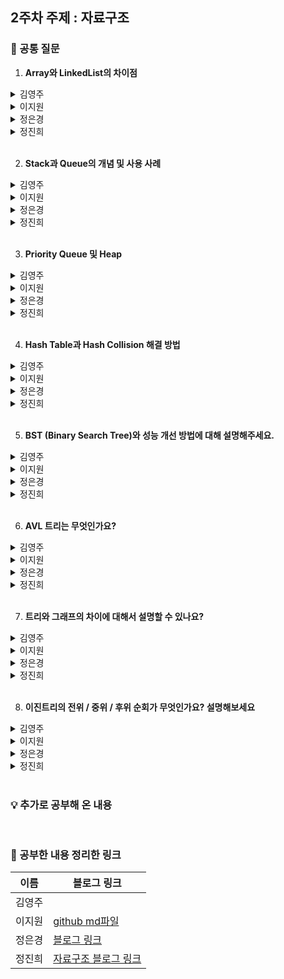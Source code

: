 ## 2주차 주제 : 자료구조

### 🎨 공통 질문 

1. **Array와 LinkedList의 차이점**

<details>
  <summary>김영주</summary>
  <!-- 내용 -->
</details>

<details>
  <summary>이지원</summary>
  
  Array는 순차적으로 데이터를 저장하는 자료구조로, 크기는 처음 생성할 때 정해지며 이후 변경이 불가능합니다. 또한, 검색이 빠르지만 삽입과 삭제가 느리다는 특징이 있습니다.

  LinkedList는 데이터를 저장하고 있는 각 노드를 서로 연결 시켜 만든 선형 자료구조로, 크기가 정해져 있지 않습니다. 또한, 삽입과 삭제는 빠르지만 검색이 느리다는 특징이 있습니다.
</details>

<details>
  <summary>정은경</summary>
  배열(Array)는 빠른 접근이 요구되고, 데이터의 삽입과 삭제가 적을 때 사용됩니다. 배열의 크기는 처음 생성할 때 정해지며 이후 변경할 수 없습니다. 인덱스를 통한 빠른 접근이 가능하다는 장점이 있습니다. 다만, 삽입/삭제가 오래 걸리고 배열 중간에 있는 데이터가 삭제되면 공간 낭비가 발생한다는 단점이 있습니다.

  연결리스트(LinkedList)는 삽입과 삭제가 많고, 데이터 검색 빈도가 적을 때 사용됩니다. 항목들이 노드로 연결되어 있습니다. 삽입과 삭제가 용이하다는 장점이 있습니다. 다만, 임의 접근이 불가능하기에 처음부터 탐색을 진행해야 합니다.  
</details>

<details>
  <summary>정진희</summary>
  
  > Array는 연속된 메모리 공간에 데이터가 저장되며, **인덱스**를 사용해 데이터에 빠르게 접근할 수 있습니다. </br> 하지만 크기가 고정되어 있고, 중간에 요소를 삽입/삭제할 때는 많은 데이터 이동이 필요해 비효율적입니다.

> LinkedList는 메모리가 불연속적으로 할당되며, 각 요소가 다음 요소의 주소를 포함하는 **노드 형태로 연결**되어 있습니다. </br> 삽입/삭제가 빠르지만, 특정 인덱스의 데이터에 접근하려면 처음부터 순차적으로 탐색해야 하므로 데이터 접근 속도는 느립니다.
</details>

</br>

2. **Stack과 Queue의 개념 및 사용 사례**

<details>
  <summary>김영주</summary>
  <!-- 내용 -->
</details>

<details>
  <summary>이지원</summary>

  Stack은 먼저 들어간 요소가 가장 나중에 나오게 되는 선입후출(LIFO, Last In First Out)의 구조를 가진 선형 자료구조로, 브라우저의 '뒤로가기'와 ctrl + z 되돌리기 연산 등에 사용됩니다.

  Queue는 먼저 들어간 요소가 가장 먼저 나오게 되는 선입선출(FIFO, First In First Out)의 구조를 가진 선형 자료구조로, 프린터 출력 요청, CPU 스케줄링 Ready 큐 등에 사용됩니다.
</details>

<details>
  <summary>정은경</summary>
  스택(Stack)은 먼저 들어온 데이터가 나중에 나가는 후입선출(LIFO)의 구조를 가진 자료구조입니다. 함수 호출 시 복귀 주소, 이전페이지 들에 사용됩니다.

  큐(Queue)는 먼저 들어온 데이터가 가장 먼저 나가는 선입선출(FIFO)의 구조를 가진 자료구조입니다. 시뮬레이션의 대기열, 컴퓨터시스템의 버퍼링 등에 사용됩니다.
</details>

<details>
  <summary>정진희</summary>
  
  > Stack은 **후입선출(LIFO, Last-In-First-Out)** 구조로, 가장 마지막에 들어온 데이터가 먼저 나갑니다. </br> 사용 사례로 함수 호출 시의 메서드 스택, 브라우저의 뒤로 가기, 실행 취소(undo) 기능 등이 있습니다.

> Queue는 **선입선출(FIFO, First-In-First-Out)** 구조로, 먼저 들어온 데이터가 먼저 나갑니다. </br> 사용 사례로 작업 대기열, 프린터 작업 처리, 네트워크 패킷 전송 등이 있습니다.
</details>

</br>

3. **Priority Queue 및 Heap**

<details>
  <summary>김영주</summary>
  <!-- 내용 -->
</details>

<details>
  <summary>이지원</summary>
  
  Priority Queue는 우선순위 큐로, 들어간 순서에 상관없이 우선순위가 높은 데이터를 먼저 꺼내기 위해 고안된 자료구조입니다.

  우선순위 큐는 주로 Array, LinkedList, Heap을 사용해 구현되는데, 시간복잡도 때문에 주로 Heap을 사용하는 방식으로 구현됩니다.

  Heap은 최댓값 또는 최솟값을 찾아내는 연산을 쉽게 하기 위해 고안된 구조로, 완전이진트리입니다. 힙은 최대힙(각 노드의 키값이 자식의 키값보다 작지 않은 자료구조)과 최소힙(각 노드의 키값이 자식의 키값보다 크지 않은 자료구조)이 있습니다.
</details>

<details>
  <summary>정은경</summary>
  우선순위 큐는 가장 우선순위가 높은 데이터를 먼저 사용하는 자료구조입니다. 주로 힙 트리를 이용하여 구현됩니다.

  힙은 완전 이진 트리 형식으로 종류에는 최대 힙과 최소 힙이 있습니다. 힙은 완전이진트리이기에 일반적으로 노드 객체 배열을 이용하여 구현합니다. 
  최대 힙은 부모 노드의 키 값이 자식 노드보다 큰 완전 이진 트리, 최소 힙은 부모 노드의 키 값이 자식 노드보다 작은 완전 이진 트리입니다.
</details>

<details>
  <summary>정진희</summary>
  
  > 우선순위 큐는 데이터가 **우선순위에 따라 정렬**되며, 가장 높은 우선순위를 가진 요소가 먼저 나갑니다. </br> 일반 Queue와 달리 우선순위가 있는 작업을 먼저 처리하는 데 사용됩니다.

> Heap은 우선순위 큐를 구현하기 위한 데이터 구조로, 이진 트리 형태로 구성되며 최대 힙(max-heap)과 최소 힙(min-heap)으로 나뉩니다. </br> 최대 힙은 부모 노드가 자식 노드보다 크거나 같고, 최소 힙은 부모 노드가 자식 노드보다 작거나 같습니다.
</details>

</br>

4. **Hash Table과 Hash Collision 해결 방법**

<details>
  <summary>김영주</summary>
  <!-- 내용 -->
</details>

<details>
  <summary>이지원</summary>

  Hash Table은 (Key, Value)로 데이터를 저장하는 자료구조로, 빠르게 데이터를 검색할 수 있는 자료구조를 의미합니다. 빠른 검색 속도를 제공하는 이유는 내부적으로 배열(버킷)을 사용하여 데이터를 저장하기 때문입니다.

  각 Key값은 해시함수에 의해 고유한 index를 가지게 되어 바로 접근할 수 있으므로 평균 $O(1)$의 시간 복잡도로 데이터를 조회할 수 있습니다.

  Hash Collision은 서로 다른 Key에 대해 같은 해시값을 갖는 경우 발생하는데, 해시 테이블에 접근하는 Key 값은 무한하지만 해시 함수를 통해 나온 Hash 값은 유한하기 때문입니다.

  Hash Collision을 해결하는 방법에는 크게 Separate Chaining(분리 연결법)과 Open Addressing(개방 주소법)이 있습니다.
</details>

<details>
  <summary>정은경</summary>
  해시 테이블(Hash Table)은 Key-Value 형태로 저장되는 자료구조로, key 값을 해시함수를 이용해 해시 테이블에 저장할 위치를 정합니다. 이때 내부적으로 버킷을 사용해 저장합니다.

  해시충돌은 다른 키 값일 때, 해시 함수를 통해 같은 값을 가지게 되는 경우 발생합니다. 즉, 어떤 객체를 넣으려고 할 때 해시함수로 찾은 위치에 이미 다른 객체가 존재하는 경우 발생합니다.
  이러한 해시충돌을 해결하기 위해서는 체이닝(같은 주소로 해싱될 때 연결리스트로 연결하는 방식), 개방주소법(추가 공간을 활용하지 않고 충돌을 해결)이 있습니다.
</details>

<details>
  <summary>정진희</summary>

  > 해시 테이블은 Key-Value 쌍으로 저장하며, 키를 해시 함수에 입력하여 고유한 해시 값을 생성하고 이를 통해 데이터를 저장합니다.
> </br> 평균적으로 검색 시간 복잡도는 Θ(1) 입니다.

> 해시 테이블에 접근하는 Key 값은 무한하고, 해시 함수를 통해 나온 해시 값은 유한하기 때문에 서로 다른 Key에 대해 같은 해시 값을 갖는 경우를 해시 충돌이라고 합니다. </br> 
해결 방법으로 인덱스의 버킷을 연결리스트로 구현해, 이미 값이 존재하더라도 연결리스트에 해당 값을 삽입하는 방식인 <b>체이닝(Chaining)</b>과 충돌이 발생하면 특정한 간격만큼 이동 후 다른 빈 버킷을 찾아 데이터를 저장하는 **개방 주소법(Open Addressing)** 방식이 있습니다.

</details>

</br>

5. **BST (Binary Search Tree)와 성능 개선 방법에 대해 설명해주세요.**

<details>
  <summary>김영주</summary>
  <!-- 내용 -->
</details>

<details>
  <summary>이지원</summary>

  BST는 이진 탐색 트리로, 이진 탐색과 연결 리스트를 결합한 자료구조입니다. 왼쪽 트리의 모든 값은 반드시 부모 노드보다 작아야 하고, 오른쪽 트리의 값은 부모 노드보다 커야 하는 특징이 있습니다.

  BST의 탐색 연산은 트리의 높이에 영향을 받기 때문에 높이가 h일 때 시간 복잡도는 $O(h)$입니다. 그러나 트리의 균형이 한쪽으로 치우쳐진 경우 worst case가 되고 $O(N)$의 시간 복잡도를 가지게 됩니다.

  BST의 성능 개선 방법에는 BST의 양쪽 높이의 균형을 맞추는 방법이 있는데, 이 방법으로 BST를 개량한 AVL 트리와 Red-Black 트리가 있습니다.

  RBT(Red-Black Tree)는 BST를 기반으로 하는 트리 형식 자료구조로, BST의 삽입, 삭제 연산 과정에서 발생할 수 있는 문제점을 해결하기 위해 만들어졌습니다. 모든 노드는 빨간색 또는 검은색이고, 루트 노드는 검은색, 모든 리프 노드들은 검은색, 빨간색 노드의 자식은 검은색으로, 빨간색 노드가 연속으로 나올 수 없다는 특징을 가집니다.
</details>

<details>
  <summary>정은경</summary>
  이진 탐색 트리(BST)는 탐색을 효율적으로 하기 위한 자료구조로, 왼쪽서브 트리의 키 값은 루트 노드의 키 값보다 작아야 하고, 오른썩 서브트리 노드의 키값은 루트 노드의 키 값보다 커야 합니다.

  이진 탐색 트리는 노드가 편향되거나 데이터가 균형 잡히지 않으면 성능 문제가 발생합니다. 
  첫째, 트리 균형을 유지하기 위해 AVL 트리나 레드-블랙 트리와 같은 자체 균형 트리를 활용합니다.
  둘째, 데이터 삽입 순서로 인해 트리가 편향될 위험이 있는 경우 랜덤화 삽입을 활용합니다.

  > 레드-블랙 트리: 삽입 및 삭제 시 트리의 균형을 유지하기 위해 색상 속성을 사용하는 균형 이진 탐색 트리이다. 균형은 AVL보다 덜 엄격하지만 연산 속도가 더 빠르다
  > B-트리/B+트리 : 데이터베이스나 파일 시스템에서 사용되며, 노드에 여러 키를 저장하고 균형 상태 유지 
</details>

<details>
  <summary>정진희</summary>
  
  > 이진 탐색 트리에서 부모 노드의 key 값은 왼쪽 자식 노드보다 크고, 오른쪽 자식 노드보다 작아야 합니다. </br> 하위 트리도 이진 탐색 이어야 하며 중복된 key 값을 허용하지 않습니다.

  > BST의 성능을 개선하기 위해 균형 트리(AVL 트리, 레드-블랙 트리 등)를 사용하거나, 대용량 데이터를 처리할 경우 B-트리 계열을 사용하는 것이 일반적입니다.
</br> 이러한 트리들은 삽입과 삭제 시 균형을 유지하여 최악의 경우에도 O(log N)의 시간 복잡도를 유지함으로써 성능을 개선할 수 있습니다.
</details>

</br>

6. **AVL 트리는 무엇인가요?**

<details>
  <summary>김영주</summary>
  <!-- 내용 -->
</details>

<details>
  <summary>이지원</summary>

  BST를 기반으로 하는 트리 형식 자료구조로, 각 노드의 서브트리 높이 차이가 최대 1을 유지하도록 스스로 균형을 유지하는 트리를 의미합니다. 삽입과 삭제 연산을 수행할 때마다 트리의 균형 계수를 체크하고 균형 계수가 1보다 커질 때 회전(Rotation) 연산을 통해 균형을 유지한다는 특징을 가집니다.
</details>

<details>
  <summary>정은경</summary>
  AVL 트리는 스스로 균형을 잡는 이진 탐색 트리입니다. 왼쪽과 오른쪽 서브트리의 높이 차이가 최대 1을 유지하도록 회전을 통해 균형을 잡아 높이를 유지합니다.
  AVL 트리의 모든 노드는 BF(Balance Factor, 균형이 무너졌는지에 대한 판단)가 -1, 0, 1 중 하나여야 하며, 만약 이를 벗어나면 균형이 깨졌다는 것을 의미해 이때 회전이 필요합니다.

  > BF(K) = K의 왼쪽 서브트리의 높이 – K의 오른쪽 서브트리의 높이
</details>

<details>
  <summary>정진희</summary>
  
  > AVL 트리는 각 노드의 왼쪽 서브 트리와 오른쪽 서브 트리의 높이 차가 1 이하가 되도록 유지하는 트리입니다. </br>
삽입이나 삭제 시 트리의 균형이 깨지면 회전(Rotation) 연산을 통해 균형을 맞춥니다.
</details>

</br>

7. **트리와 그래프의 차이에 대해서 설명할 수 있나요?**

<details>
  <summary>김영주</summary>
  <!-- 내용 -->
</details>

<details>
  <summary>이지원</summary>

  그래프는 노드(하나의 점)와 노드 간을 연결하는 간선으로 구성된 자료 구조로, 방향이 있는 그래프와 방향이 없는 그래프가 모두 존재하고 루트 노드의 개념과 부모-자식 관계라는 개념이 없습니다.

  트리는 그래프와 같이 노드와 노드간을 연결하는 간선으로 구성된 자료구조로, 두 개의 노드 사이에 반드시 1개의 경로만 가지며, 사이클이 존재하지 않는 방향 그래프입니다. 그리고 부모-자식 관계가 성립하는 계층형 모델입니다.

  따라서 그래프는 트리보다 더 포괄적인 개념입니다.
</details>

<details>
  <summary>정은경</summary>
  트리는 계층적인 구조를 나타내는 비선형 자료구조입니다. 항상 방향성이 있으며, 노드는 부모에서 자식으로만 연결됩니다. 비순환 구조로만 이루어져 있고, 하나의 루트 노드가 존재하며 이를 중심으로 계층 구조를 형성합니다. 트리는 N개의 노드가 있다면 간선의 수는 항상 N-1개입니다. 

  그래프는 노드와 노드 간을 연결하는 간선으로 구성된 자료구조입니다. 방향 그래프와 무방향 그래프 모두 존재하고 순환/비순환/자기순환 등이 가능합니다. 로트 노드의 개념이 따로 업속, 부모-자식 관계가 없어 노드 간 연결만 존재합니다. 트리와 다르게 간선 수에 제한이 없습니다.
  
</details>

<details>
  <summary>정진희</summary>
  
  > 그래프는 **노드**라는 점과 노드를 연결해 주는 선인 **엣지**로 이루어진 자료구조입니다. </br>
트리는 그래프의 한 종류이며 **방향성이 있는 비순환 그래프**입니다. </br>
연결된 노드로 그래프는 개체 간의 "관계"를 표현한다면 트리는 개체를 "계층" 구조로 표현합니다. </br>
그래프는 부모-자식 관계라는 개념이 없고, 트리는 있으며 최상위에 Root 노드가 존재합니다.
</details>

</br>

8. **이진트리의 전위 / 중위 / 후위 순회가 무엇인가요? 설명해보세요**

<details>
  <summary>김영주</summary>
  <!-- 내용 -->
</details>

<details>
  <summary>이지원</summary>

  전위 순회는 Root - Left - Right 순서로 노드를 순회하는 것으로, 루트를 먼저 방문합니다.

  중위 순회는 Left - Root - Right 순서로 노드를 순회하는 것으로, 루트를 중간에 방문합니다.

  후위 순회는 Left - Right - Root 순서로 노드를 순회하는 것으로, 루트를 후에 방문합니다.
</details>

<details>
  <summary>정은경</summary>
  전위 순회는 루트 > 왼쪽 > 오른쪽 순서로 노드를 순회하는 방식입니다. 
  중위 순회는 왼쪽 > 루트 > 오른쪽 순서로 노드를 순회하는 방식입니다.
  후위 순회는 왼쪽 > 오른쪽 > 루트 순서로 노드를 순회하는 방식입니다.
</details>

<details>
  <summary>정진희</summary>
  
  > 이진 트리는 각 노드가 최대 2개의 자식 노드를 가집니다.
- 전위 순회는 [루트 - 왼쪽 자식 - 오른쪽 자식] 순으로 순회합니다.
- 중위 순회는 [왼쪽 자식 - 루트 - 오른쪽 자식] 순으로 순회합니다.
- 후위 순회는 [왼쪽 자식 - 오른쪽 자식 - 루트] 순으로 순회합니다.
</details>

</br>

### 💡 추가로 공부해 온 내용



</br>

### 💫 공부한 내용 정리한 링크
| 이름 | 블로그 링크 |
|------|--------------|
|김영주||
|이지원|<a href="data_structure_jiwon.md" target="_blank">github md파일</a>|
|정은경|<a href="https://velog.io/@jeg1124/series/%EC%9E%90%EB%A3%8C%EA%B5%AC%EC%A1%B0" target="_blank">블로그 링크</a>|
|정진희|<a href="https://velog.io/@jjh0526/series/%EB%B0%B1%EC%97%94%EB%93%9C-%EA%B0%9C%EB%B0%9C%EC%9E%90-%EA%B8%B0%EC%88%A0-%EB%A9%B4%EC%A0%91-%EB%8C%80%EB%B9%84-%EC%9E%90%EB%A3%8C%EA%B5%AC%EC%A1%B0" target="_blank">자료구조 블로그 링크</a>|
